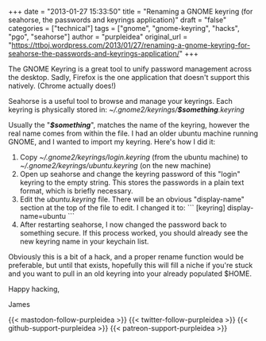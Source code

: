 +++
date = "2013-01-27 15:33:50"
title = "Renaming a GNOME keyring (for seahorse, the passwords and keyrings application)"
draft = "false"
categories = ["technical"]
tags = ["gnome", "gnome-keyring", "hacks", "pgo", "seahorse"]
author = "purpleidea"
original_url = "https://ttboj.wordpress.com/2013/01/27/renaming-a-gnome-keyring-for-seahorse-the-passwords-and-keyrings-application/"
+++

The GNOME Keyring is a great tool to unify password management across the desktop. Sadly, Firefox is the one application that doesn't support this natively. (Chrome actually does!)

Seahorse is a useful tool to browse and manage your keyrings. Each keyring is physically stored in: <em>~/.gnome2/keyrings/<strong>$something</strong>.keyring</em>

Usually the "<strong><em>$something</em></strong>", matches the name of the keyring, however the real name comes from within the file. I had an older ubuntu machine running GNOME, and I wanted to import my keyring. Here's how I did it:
<ol>
	<li>Copy <em>~/.gnome2/keyrings/login.keyring</em> (from the ubuntu machine) to <em>~/.gnome2/keyrings/ubuntu.keyring</em> (on the new machine)</li>
	<li>Open up seahorse and change the keyring password of this "login" keyring to the empty string. This stores the passwords in a plain text format, which is briefly necessary.</li>
	<li>Edit the <em>ubuntu.keyring</em> file. There will be an obvious "display-name" section at the top of the file to edit. I changed it to:
```
[keyring]
display-name=ubuntu
```
</li>
	<li>After restarting seahorse, I now changed the password back to something secure. If this process worked, you should already see the new keyring name in your keychain list.</li>
</ol>
Obviously this is a bit of a hack, and a proper rename function would be preferable, but until that exists, hopefully this will fill a niche if you're stuck and you want to pull in an old keyring into your already populated $HOME.

Happy hacking,

James

{{< mastodon-follow-purpleidea >}}
{{< twitter-follow-purpleidea >}}
{{< github-support-purpleidea >}}
{{< patreon-support-purpleidea >}}
